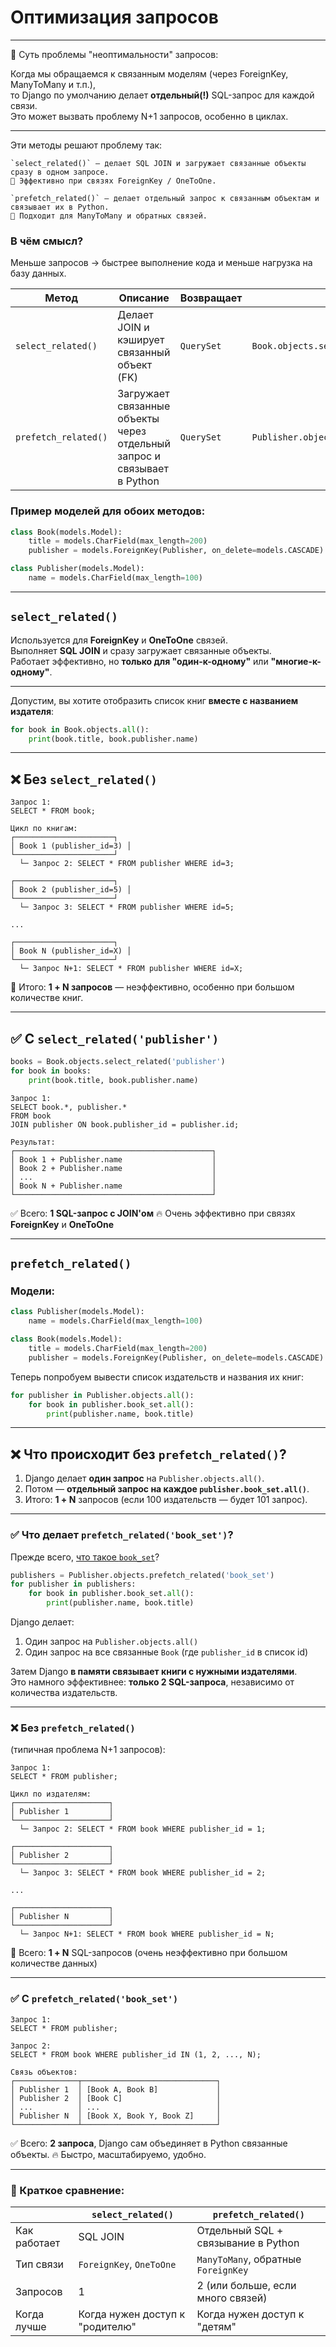 # Оптимизация запросов
---
📌 Суть проблемы "неоптимальности" запросов:

Когда мы обращаемся к связанным моделям (через ForeignKey, ManyToMany и т.п.),  
то Django по умолчанию делает **отдельный(!)** SQL-запрос для каждой связи.   
Это может вызвать проблему N+1 запросов, особенно в циклах.

---

Эти методы решают проблему так:

    `select_related()` — делает SQL JOIN и загружает связанные объекты сразу в одном запросе.
    🔸 Эффективно при связях ForeignKey / OneToOne.

    `prefetch_related()` — делает отдельный запрос к связанным объектам и связывает их в Python.
    🔸 Подходит для ManyToMany и обратных связей.


### В чём смысл?
Меньше запросов → быстрее выполнение кода и меньше нагрузка на базу данных.

| **Метод**            | **Описание**                                                            | **Возвращает** | **Пример**                                       |
| -------------------- | ----------------------------------------------------------------------- | -------------- | ------------------------------------------------ |
| `select_related()`   | Делает JOIN и кэширует связанный объект (FK)                            | `QuerySet`     | `Book.objects.select_related('publisher')`       |
| `prefetch_related()` | Загружает связанные объекты через отдельный запрос и связывает в Python | `QuerySet`     | `Publisher.objects.prefetch_related('book_set')` |

###  Пример моделей для обоих методов:

```python
class Book(models.Model):
    title = models.CharField(max_length=200)
    publisher = models.ForeignKey(Publisher, on_delete=models.CASCADE)

class Publisher(models.Model):
    name = models.CharField(max_length=100)
```

---

##  `select_related()`

Используется для **ForeignKey** и **OneToOne** связей.   
Выполняет **SQL JOIN** и сразу загружает связанные объекты.   
Работает эффективно, но **только для "один-к-одному"** или **"многие-к-одному"**.

---


Допустим, вы хотите отобразить список книг **вместе с названием издателя**:

```python
for book in Book.objects.all():
    print(book.title, book.publisher.name)
```

---

## ❌ Без `select_related()`

```
Запрос 1:
SELECT * FROM book;

Цикл по книгам:
┌──────────────────────┐
│ Book 1 (publisher_id=3) │
└──────────────────────┘
  └─ Запрос 2: SELECT * FROM publisher WHERE id=3;

┌──────────────────────┐
│ Book 2 (publisher_id=5) │
└──────────────────────┘
  └─ Запрос 3: SELECT * FROM publisher WHERE id=5;

...

┌──────────────────────┐
│ Book N (publisher_id=X) │
└──────────────────────┘
  └─ Запрос N+1: SELECT * FROM publisher WHERE id=X;
```

🛑 Итого: **1 + N запросов** — неэффективно, особенно при большом количестве книг.

---

## ✅ С `select_related('publisher')`

```python
books = Book.objects.select_related('publisher')
for book in books:
    print(book.title, book.publisher.name)
```

```
Запрос 1:
SELECT book.*, publisher.*
FROM book
JOIN publisher ON book.publisher_id = publisher.id;

Результат:
┌────────────────────────────────────────────┐
│ Book 1 + Publisher.name                    │
│ Book 2 + Publisher.name                    │
│ ...                                        │
│ Book N + Publisher.name                    │
└────────────────────────────────────────────┘
```

✅ Всего: **1 SQL-запрос с JOIN'ом**
🔥 Очень эффективно при связях **ForeignKey** и **OneToOne**

---


## `prefetch_related()`

### Модели:

```python
class Publisher(models.Model):
    name = models.CharField(max_length=100)

class Book(models.Model):
    title = models.CharField(max_length=200)
    publisher = models.ForeignKey(Publisher, on_delete=models.CASCADE)
```

Теперь попробуем вывести список издательств и названия их книг:

```python
for publisher in Publisher.objects.all():
    for book in publisher.book_set.all():
        print(publisher.name, book.title)
```

---

## ❌ Что происходит без `prefetch_related()`?

1. Django делает **один запрос** на `Publisher.objects.all()`.
2. Потом — **отдельный запрос на каждое `publisher.book_set.all()`**.
3. Итого: **1 + N** запросов (если 100 издательств — будет 101 запрос).

---

### ✅ Что делает `prefetch_related('book_set')`?

Прежде всего, [что такое `book_set`](theory_13__what_is_book_set.md)?
```python
publishers = Publisher.objects.prefetch_related('book_set')
for publisher in publishers:
    for book in publisher.book_set.all():
        print(publisher.name, book.title)
```

Django делает:

1. Один запрос на `Publisher.objects.all()`
2. Один запрос на все связанные `Book` (где `publisher_id` в список id)

 Затем Django **в памяти связывает книги с нужными издателями**.  
 Это намного эффективнее: **только 2 SQL-запроса**, независимо от количества издательств.

---

### ❌ Без `prefetch_related()`

(типичная проблема N+1 запросов):

```
Запрос 1:
SELECT * FROM publisher;

Цикл по издателям:
┌─────────────────────┐
│ Publisher 1         │
└─────────────────────┘
  └─ Запрос 2: SELECT * FROM book WHERE publisher_id = 1;

┌─────────────────────┐
│ Publisher 2         │
└─────────────────────┘
  └─ Запрос 3: SELECT * FROM book WHERE publisher_id = 2;

...

┌─────────────────────┐
│ Publisher N         │
└─────────────────────┘
  └─ Запрос N+1: SELECT * FROM book WHERE publisher_id = N;
```

🛑 Всего: **1 + N** SQL-запросов (очень неэффективно при большом количестве данных)

---

### ✅ С `prefetch_related('book_set')`

```
Запрос 1:
SELECT * FROM publisher;

Запрос 2:
SELECT * FROM book WHERE publisher_id IN (1, 2, ..., N);

Связь объектов:
┌──────────────┬──────────────────────────────┐
│ Publisher 1  │ [Book A, Book B]             │
│ Publisher 2  │ [Book C]                     │
│ ...          │ ...                          │
│ Publisher N  │ [Book X, Book Y, Book Z]     │
└──────────────┴──────────────────────────────┘
```

✅ Всего: **2 запроса**, Django сам объединяет в Python связанные объекты.
🔥 Быстро, масштабируемо, удобно.

---

### 📌 Краткое сравнение:

|              | `select_related()`              | `prefetch_related()`                |
| ------------ | ------------------------------- | ----------------------------------- |
| Как работает | SQL JOIN                        | Отдельный SQL + связывание в Python |
| Тип связи    | `ForeignKey`, `OneToOne`        | `ManyToMany`, обратные `ForeignKey` |
| Запросов     | 1                               | 2 (или больше, если много связей)   |
| Когда лучше  | Когда нужен доступ к "родителю" | Когда нужен доступ к "детям"        |



